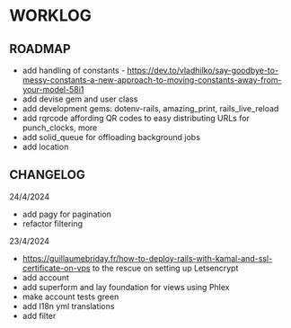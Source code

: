# WORKLOG

## ROADMAP

* add handling of constants - https://dev.to/vladhilko/say-goodbye-to-messy-constants-a-new-approach-to-moving-constants-away-from-your-model-58i1
* add devise gem and user class
* add development gems: dotenv-rails, amazing_print, rails_live_reload
* add rqrcode affording QR codes to easy distributing URLs for punch_clocks, more
* add solid_queue for offloading background jobs
* add location

## CHANGELOG

24/4/2024

* add pagy for pagination
* refactor filtering

23/4/2024

* https://guillaumebriday.fr/how-to-deploy-rails-with-kamal-and-ssl-certificate-on-vps to the rescue on setting up Letsencrypt
* add account
* add superform and lay foundation for views using Phlex
* make account tests green
* add I18n yml translations
* add filter
